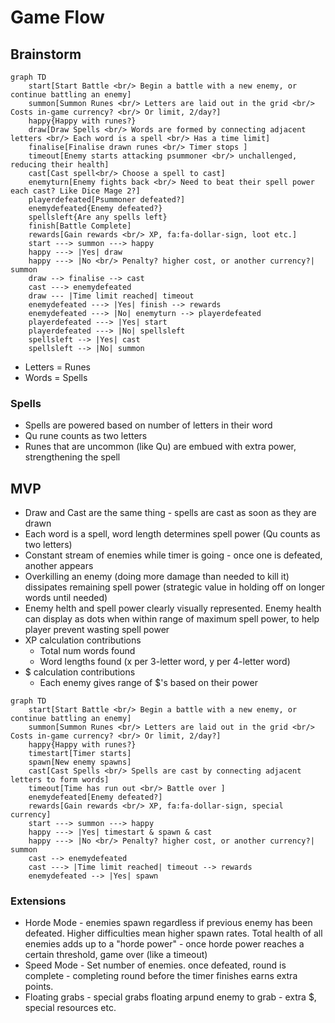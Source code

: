 # Game Flow

## Brainstorm

``` mermaid
graph TD
    start[Start Battle <br/> Begin a battle with a new enemy, or continue battling an enemy]
    summon[Summon Runes <br/> Letters are laid out in the grid <br/> Costs in-game currency? <br/> Or limit, 2/day?]
    happy{Happy with runes?}
    draw[Draw Spells <br/> Words are formed by connecting adjacent letters <br/> Each word is a spell <br/> Has a time limit]
    finalise[Finalise drawn runes <br/> Timer stops ]
    timeout[Enemy starts attacking psummoner <br/> unchallenged, reducing their health]
    cast[Cast spell<br/> Choose a spell to cast]
    enemyturn[Enemy fights back <br/> Need to beat their spell power each cast? Like Dice Mage 2?]
    playerdefeated[Psummoner defeated?]
    enemydefeated{Enemy defeated?}
    spellsleft{Are any spells left}
    finish[Battle Complete]
    rewards[Gain rewards <br/> XP, fa:fa-dollar-sign, loot etc.]
    start ---> summon ---> happy
    happy ---> |Yes| draw
    happy ---> |No <br/> Penalty? higher cost, or another currency?| summon
    draw --> finalise --> cast
    cast ---> enemydefeated
    draw --- |Time limit reached| timeout
    enemydefeated ---> |Yes| finish --> rewards
    enemydefeated ---> |No| enemyturn --> playerdefeated
    playerdefeated ---> |Yes| start
    playerdefeated ---> |No| spellsleft
    spellsleft --> |Yes| cast
    spellsleft --> |No| summon
```

* Letters = Runes
* Words = Spells

### Spells
* Spells are powered based on number of letters in their word
* Qu rune counts as two letters
* Runes that are uncommon (like Qu) are embued with extra power, strengthening the spell


## MVP

* Draw and Cast are the same thing - spells are cast as soon as they are drawn
* Each word is a spell, word length determines spell power (Qu counts as two letters)
* Constant stream of enemies while timer is going - once one is defeated, another appears
* Overkilling an enemy (doing more damage than needed to kill it) dissipates remaining spell power (strategic value in holding off on longer words until needed)
* Enemy helth and spell power clearly visually represented. Enemy health can display as dots when within range of maximum spell power, to help player prevent wasting spell power
* XP calculation contributions
    - Total num words found
    - Word lengths found (x per 3-letter word, y per 4-letter word)
* $ calculation contributions
    - Each enemy gives range of $'s based on their power

``` mermaid
graph TD
    start[Start Battle <br/> Begin a battle with a new enemy, or continue battling an enemy]
    summon[Summon Runes <br/> Letters are laid out in the grid <br/> Costs in-game currency? <br/> Or limit, 2/day?]
    happy{Happy with runes?}
    timestart[Timer starts]
    spawn[New enemy spawns]
    cast[Cast Spells <br/> Spells are cast by connecting adjacent letters to form words]
    timeout[Time has run out <br/> Battle over ]
    enemydefeated[Enemy defeated?]
    rewards[Gain rewards <br/> XP, fa:fa-dollar-sign, special currency]
    start ---> summon ---> happy
    happy ---> |Yes| timestart & spawn & cast
    happy ---> |No <br/> Penalty? higher cost, or another currency?| summon
    cast --> enemydefeated
    cast ---> |Time limit reached| timeout --> rewards
    enemydefeated --> |Yes| spawn
```

### Extensions

* Horde Mode - enemies spawn regardless if previous enemy has been defeated. Higher difficulties mean higher spawn rates. Total health of all enemies adds up to a "horde power" - once horde power reaches a certain threshold, game over (like a timeout)
* Speed Mode - Set number of enemies. once defeated, round is complete - completing round before the timer finishes earns extra points.
* Floating grabs - special grabs floating arpund enemy to grab - extra $, special resources etc.
